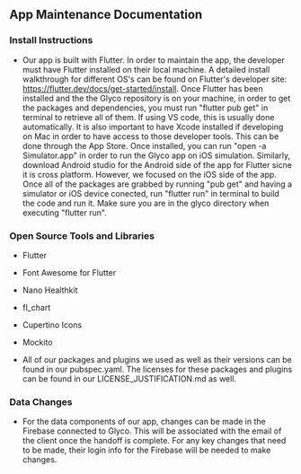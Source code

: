 ## App Maintenance Documentation

### Install Instructions
* Our app is built with Flutter. In order to maintain the app, the developer must have Flutter installed on their local machine. A detailed install walkthrough for different OS's can be found on Flutter's developer site: https://flutter.dev/docs/get-started/install. Once Flutter has been installed and the the Glyco repository is on your machine, in order to get the packages and dependencies, you must run "flutter pub get" in terminal to retrieve all of them. If using VS code, this is usually done automatically. It is also important to have Xcode installed if developing on Mac in order to have access to those developer tools. This can be done through the App Store. Once installed, you can run "open -a Simulator.app" in order to run the Glyco app on iOS simulation. Similarly, download Android studio for the Android side of the app for Flutter sicne it is cross platform. However, we focused on the iOS side of the app. Once all of the packages are grabbed by running "pub get" and having a simulator or iOS device conected, run "flutter run" in terminal to build the code and run it. Make sure you are in the glyco directory when executing "flutter run". 

### Open Source Tools and Libraries

* Flutter
* Font Awesome for Flutter
* Nano Healthkit
* fl_chart
* Cupertino Icons
* Mockito

* All of our packages and plugins we used as well as their versions can be found in our pubspec.yaml. The licenses for these packages and plugins can be found in our LICENSE_JUSTIFICATION.md as well. 

### Data Changes
* For the data components of our app, changes can be made in the Firebase connected to Glyco. This will be associated with the email of the client once the handoff is complete. For any key changes that need to be made, their login info for the Firebase will be needed to make changes. 